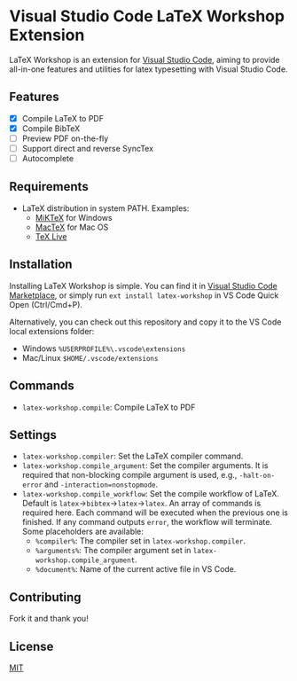 # Visual Studio Code LaTeX Workshop Extension

LaTeX Workshop is an extension for [Visual Studio Code](https://code.visualstudio.com/), aiming to provide all-in-one features and utilities for latex typesetting with Visual Studio Code. 

## Features

- [x] Compile LaTeX to PDF
- [x] Compile BibTeX
- [ ] Preview PDF on-the-fly
- [ ] Support direct and reverse SyncTex
- [ ] Autocomplete

## Requirements

- LaTeX distribution in system PATH. Examples:
  - [MiKTeX](https://miktex.org/) for Windows
  - [MacTeX](http://www.tug.org/mactex/) for Mac OS
  - [TeX Live](https://www.tug.org/texlive/)

## Installation

Installing LaTeX Workshop is simple. You can find it in [Visual Studio Code Marketplace](https://marketplace.visualstudio.com/items?itemName=James-Yu.latex-workshop), or simply run `ext install latex-workshop` in VS Code Quick Open (Ctrl/Cmd+P).

Alternatively, you can check out this repository and copy it to the VS Code local extensions folder:
- Windows `%USERPROFILE%\.vscode\extensions`
- Mac/Linux `$HOME/.vscode/extensions`

## Commands

- `latex-workshop.compile`: Compile LaTeX to PDF

## Settings

- `latex-workshop.compiler`: Set the LaTeX compiler command.
- `latex-workshop.compile_argument`: Set the compiler arguments. It is required that non-blocking compile argument is used, e.g., `-halt-on-error` and `-interaction=nonstopmode`.
- `latex-workshop.compile_workflow`: Set the compile workflow of LaTeX. Default is `latex`->`bibtex`->`latex`->`latex`. An array of commands is required here. Each command will be executed when the previous one is finished. If any command outputs `error`, the workflow will terminate. Some placeholders are available:
  - `%compiler%`: The compiler set in `latex-workshop.compiler`.
  - `%arguments%`: The compiler argument set in `latex-workshop.compile_argument`.
  - `%document%`: Name of the current active file in VS Code.

## Contributing

Fork it and thank you!

## License

[MIT](https://opensource.org/licenses/MIT)

